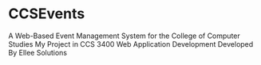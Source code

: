 # CCSEvents
A Web-Based Event Management System for the College of Computer Studies
My Project in CCS 3400 Web Application Development
Developed By Ellee Solutions
